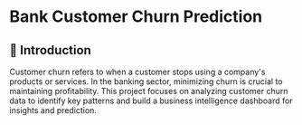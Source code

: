 # Bank Customer Churn Prediction
## 📝 Introduction
Customer churn refers to when a customer stops using a company's products or services. In the banking sector, minimizing churn is crucial to maintaining profitability. This project focuses on analyzing customer churn data to identify key patterns and build a business intelligence dashboard for insights and prediction.
